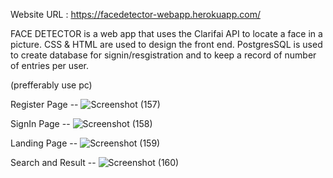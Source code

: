 Website URL : https://facedetector-webapp.herokuapp.com/

FACE DETECTOR is a web app that uses the Clarifai API to locate a face in a picture. CSS & HTML are used to design the front end. PostgresSQL is used to create database for signin/resgistration and to keep a record of number of entries per user.


(prefferably use pc)

Register Page -- 
![Screenshot (157)](https://user-images.githubusercontent.com/55207479/121728507-fb3b2180-cb0a-11eb-9eda-3ddadc899994.png)

SignIn Page -- 
![Screenshot (158)](https://user-images.githubusercontent.com/55207479/121728526-042bf300-cb0b-11eb-8f4e-39823337019c.png)

Landing Page --
![Screenshot (159)](https://user-images.githubusercontent.com/55207479/121728561-1312a580-cb0b-11eb-8352-2ada2002f834.png)

Search and Result --
![Screenshot (160)](https://user-images.githubusercontent.com/55207479/121728639-2c1b5680-cb0b-11eb-8436-7c9606769c2f.png)

